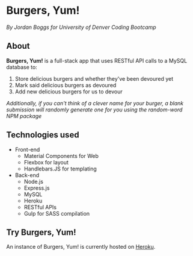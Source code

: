 # Burgers, Yum!
*By Jordan Boggs for University of Denver Coding Bootcamp*

## About
**Burgers, Yum!** is a full-stack app that uses RESTful API calls to a MySQL database to:
1. Store delicious burgers and whether they've been devoured yet
2. Mark said delicious burgers as devoured
3. Add new delicious burgers for us to devour

*Additionally, if you can't think of a clever name for your burger, a blank submission will randomly generate one for you using the random-word NPM package*

## Technologies used
* Front-end
  * Material Components for Web
  * Flexbox for layout
  * Handlebars.JS for templating
* Back-end
  * Node.js
  * Express.js
  * MySQL
  * Heroku
  * RESTful APIs
  * Gulp for SASS compilation

## Try Burgers, Yum!
An instance of Burgers, Yum! is currently hosted on [Heroku](https://desolate-brook-57968.herokuapp.com/).
